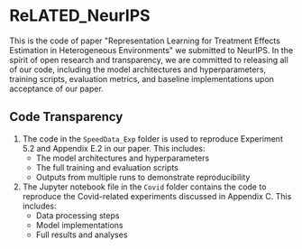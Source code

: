 # ReLATED_NeurIPS

This is the code of paper "Representation Learning for Treatment Effects Estimation in Heterogeneous Environments" we submitted to NeurIPS. In the spirit of open research and transparency, we are committed to releasing all of our code, including the model architectures and hyperparameters, training scripts, evaluation metrics, and baseline implementations upon acceptance of our paper.


## Code Transparency 

1. The code in the `SpeedData_Exp` folder is used to reproduce Experiment 5.2 and Appendix E.2 in our paper. This includes:
    - The model architectures and hyperparameters
    - The full training and evaluation scripts 
    - Outputs from multiple runs to demonstrate reproducibility  
2. The Jupyter notebook file in the `Covid` folder contains the code to reproduce the Covid-related experiments discussed in Appendix C. This includes:
    - Data processing steps
    - Model implementations
    - Full results and analyses
